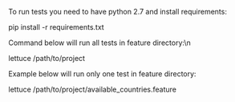 To run tests you need to have python 2.7 and install requirements:

pip install -r requirements.txt

Command below will run all tests in feature directory:\n

lettuce /path/to/project

Example below will run only one test in feature directory:

lettuce /path/to/project/available_countries.feature

